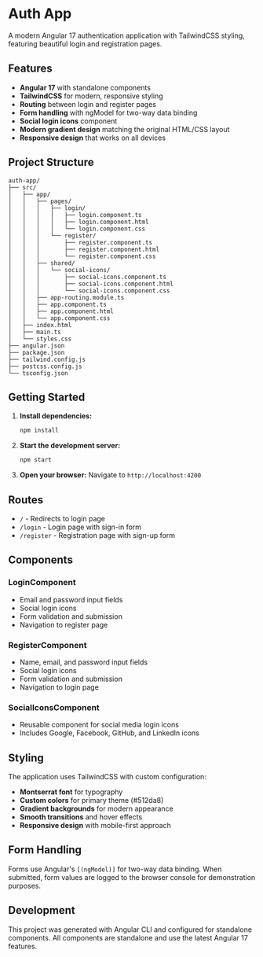 # Auth App

A modern Angular 17 authentication application with TailwindCSS styling, featuring beautiful login and registration pages.

## Features

- **Angular 17** with standalone components
- **TailwindCSS** for modern, responsive styling
- **Routing** between login and register pages
- **Form handling** with ngModel for two-way data binding
- **Social login icons** component
- **Modern gradient design** matching the original HTML/CSS layout
- **Responsive design** that works on all devices

## Project Structure

```
auth-app/
├── src/
│   ├── app/
│   │   ├── pages/
│   │   │   ├── login/
│   │   │   │   ├── login.component.ts
│   │   │   │   ├── login.component.html
│   │   │   │   └── login.component.css
│   │   │   └── register/
│   │   │       ├── register.component.ts
│   │   │       ├── register.component.html
│   │   │       └── register.component.css
│   │   ├── shared/
│   │   │   └── social-icons/
│   │   │       ├── social-icons.component.ts
│   │   │       ├── social-icons.component.html
│   │   │       └── social-icons.component.css
│   │   ├── app-routing.module.ts
│   │   ├── app.component.ts
│   │   ├── app.component.html
│   │   └── app.component.css
│   ├── index.html
│   ├── main.ts
│   └── styles.css
├── angular.json
├── package.json
├── tailwind.config.js
├── postcss.config.js
└── tsconfig.json
```

## Getting Started

1. **Install dependencies:**
   ```bash
   npm install
   ```

2. **Start the development server:**
   ```bash
   npm start
   ```

3. **Open your browser:**
   Navigate to `http://localhost:4200`

## Routes

- `/` - Redirects to login page
- `/login` - Login page with sign-in form
- `/register` - Registration page with sign-up form

## Components

### LoginComponent
- Email and password input fields
- Social login icons
- Form validation and submission
- Navigation to register page

### RegisterComponent  
- Name, email, and password input fields
- Social login icons
- Form validation and submission
- Navigation to login page

### SocialIconsComponent
- Reusable component for social media login icons
- Includes Google, Facebook, GitHub, and LinkedIn icons

## Styling

The application uses TailwindCSS with custom configuration:
- **Montserrat font** for typography
- **Custom colors** for primary theme (#512da8)
- **Gradient backgrounds** for modern appearance
- **Smooth transitions** and hover effects
- **Responsive design** with mobile-first approach

## Form Handling

Forms use Angular's `[(ngModel)]` for two-way data binding. When submitted, form values are logged to the browser console for demonstration purposes.

## Development

This project was generated with Angular CLI and configured for standalone components. All components are standalone and use the latest Angular 17 features.
